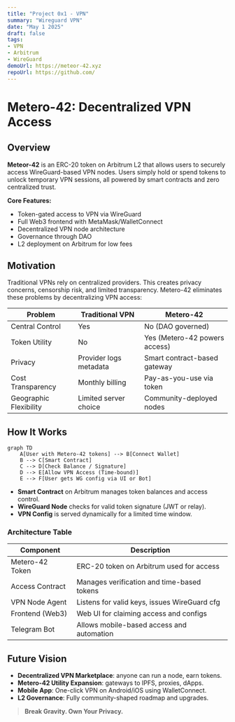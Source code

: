 ```yaml
---
title: "Project 0x1 - VPN"
summary: "Wireguard VPN"
date: "May 1 2025"
draft: false
tags:
- VPN
- Arbitrum
- WireGuard
demoUrl: https://meteor-42.xyz
repoUrl: https://github.com/
---
```


# Metero-42: Decentralized VPN Access

## Overview

**Meteor-42** is an ERC-20 token on Arbitrum L2 that allows users to securely access WireGuard-based VPN nodes. Users simply hold or spend tokens to unlock temporary VPN sessions, all powered by smart contracts and zero centralized trust.

**Core Features:**

* Token-gated access to VPN via WireGuard
* Full Web3 frontend with MetaMask/WalletConnect
* Decentralized VPN node architecture
* Governance through DAO
* L2 deployment on Arbitrum for low fees

## Motivation

Traditional VPNs rely on centralized providers. This creates privacy concerns, censorship risk, and limited transparency. Metero-42 eliminates these problems by decentralizing VPN access:

| Problem                | Traditional VPN        | Metero-42                     |
| ---------------------- | ---------------------- | ----------------------------- |
| Central Control        | Yes                    | No (DAO governed)             |
| Token Utility          | No                     | Yes (Metero-42 powers access) |
| Privacy                | Provider logs metadata | Smart contract-based gateway  |
| Cost Transparency      | Monthly billing        | Pay-as-you-use via token      |
| Geographic Flexibility | Limited server choice  | Community-deployed nodes      |

## How It Works

```mermaid
graph TD
    A[User with Metero-42 tokens] --> B[Connect Wallet]
    B --> C[Smart Contract]
    C --> D[Check Balance / Signature]
    D --> E[Allow VPN Access (Time-bound)]
    E --> F[User gets WG config via UI or Bot]
```

* **Smart Contract** on Arbitrum manages token balances and access control.
* **WireGuard Node** checks for valid token signature (JWT or relay).
* **VPN Config** is served dynamically for a limited time window.

### Architecture Table

| Component       | Description                                  |
| --------------- | -------------------------------------------- |
| Metero-42 Token | ERC-20 token on Arbitrum used for access     |
| Access Contract | Manages verification and time-based tokens   |
| VPN Node Agent  | Listens for valid keys, issues WireGuard cfg |
| Frontend (Web3) | Web UI for claiming access and configs       |
| Telegram Bot    | Allows mobile-based access and automation    |

## Future Vision

* **Decentralized VPN Marketplace**: anyone can run a node, earn tokens.
* **Metero-42 Utility Expansion**: gateways to IPFS, proxies, dApps.
* **Mobile App**: One-click VPN on Android/iOS using WalletConnect.
* **L2 Governance**: Fully community-shaped roadmap and upgrades.

> **Break Gravity. Own Your Privacy.**
